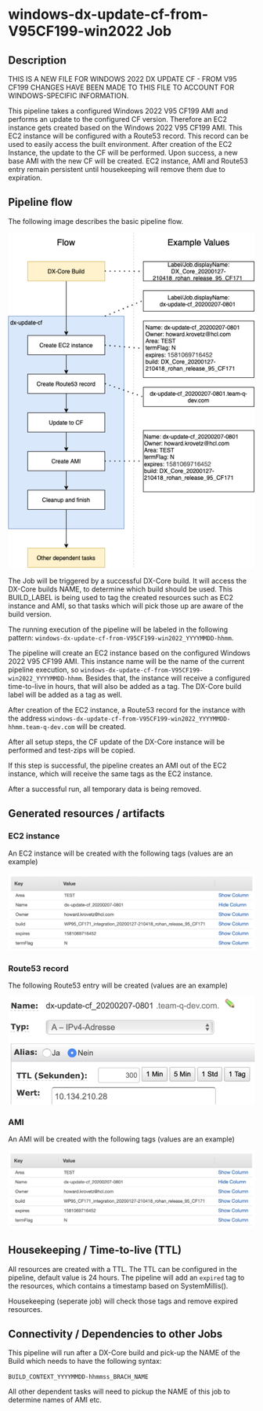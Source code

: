 # windows-dx-update-cf-from-V95CF199-win2022 Job

## Description

THIS IS A NEW FILE FOR WINDOWS 2022 DX UPDATE CF - FROM V95 CF199
CHANGES HAVE BEEN MADE TO THIS FILE TO ACCOUNT FOR WINDOWS-SPECIFIC INFORMATION.

This pipeline takes a configured Windows 2022 V95 CF199 AMI and performs an update to the configured CF version.
Therefore an EC2 instance gets created based on the Windows 2022 V95 CF199 AMI. This EC2 instance will be configured with a Route53 record.
This record can be used to easily access the built environment.
After creation of the EC2 Instance, the update to the CF will be performed. Upon success, a new base AMI with the new CF will be created.
EC2 instance, AMI and Route53 entry remain persistent until housekeeping will remove them due to expiration.

## Pipeline flow

The following image describes the basic pipeline flow.

![windows-dx-update-cf-flow](docs/dx-update-cf-flow.png)

The Job will be triggered by a successful DX-Core build. It will access the DX-Core builds NAME, to determine which build should be used.
This BUILD_LABEL is being used to tag the created resources such as EC2 instance and AMI, so that tasks which will pick those up are aware of the build version.

The running execution of the pipeline will be labeled in the following pattern: `windows-dx-update-cf-from-V95CF199-win2022_YYYYMMDD-hhmm`.

The pipeline will create an EC2 instance based on the configured Windows 2022 V95 CF199 AMI.
This instance name will be the name of the current pipeline execution, so `windows-dx-update-cf-from-V95CF199-win2022_YYYYMMDD-hhmm`.
Besides that, the instance will receive a configured time-to-live in hours, that will also be added as a tag.
The DX-Core build label will be added as a tag as well.

After creation of the EC2 instance, a Route53 record for the instance with the address `windows-dx-update-cf-from-V95CF199-win2022_YYYYMMDD-hhmm.team-q-dev.com` will be created.

After all setup steps, the CF update of the DX-Core instance will be performed and test-zips will be copied.

If this step is successful, the pipeline creates an AMI out of the EC2 instance, which will receive the same tags as the EC2 instance.

After a successful run, all temporary data is being removed.

## Generated resources / artifacts

### EC2 instance

An EC2 instance will be created with the following tags (values are an example)

![ec2-instance-tags](docs/ec2-instance-tags.png)

### Route53 record

The following Route53 entry will be created (values are an example)

![route53-record](docs/route53-record.png)

### AMI

An AMI will be created with the following tags (values are an example)

![ami-tags](docs/ami-tags.png)

## Housekeeping / Time-to-live (TTL)

All resources are created with a TTL. The TTL can be configured in the pipeline, default value is 24 hours.
The pipeline will add an `expired` tag to the resources, which contains a timestamp based on SystemMillis().

Housekeeping (seperate job) will check those tags and remove expired resources.

## Connectivity / Dependencies to other Jobs

This pipeline will run after a DX-Core build and pick-up the NAME of the Build which needs to have the following syntax:

`BUILD_CONTEXT_YYYYMMDD-hhmmss_BRACH_NAME`

All other dependent tasks will need to pickup the NAME of this job to determine names of AMI etc.